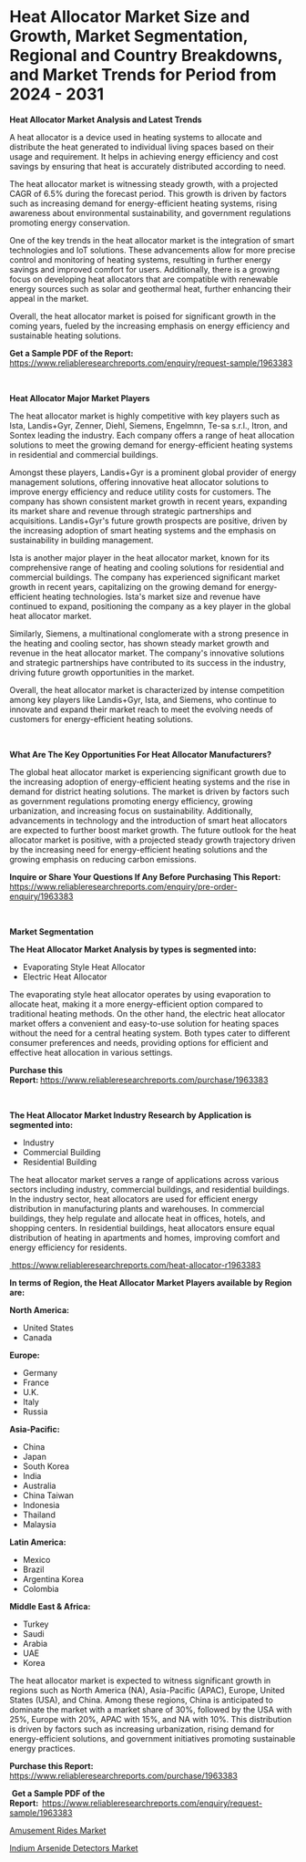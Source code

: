<p><h1>Heat Allocator Market Size and Growth, Market Segmentation, Regional and Country Breakdowns, and Market Trends for Period from 2024 -  2031</h1></p><p><strong>Heat Allocator Market Analysis and Latest Trends</strong></p>
<p><p>A heat allocator is a device used in heating systems to allocate and distribute the heat generated to individual living spaces based on their usage and requirement. It helps in achieving energy efficiency and cost savings by ensuring that heat is accurately distributed according to need.</p><p>The heat allocator market is witnessing steady growth, with a projected CAGR of 6.5% during the forecast period. This growth is driven by factors such as increasing demand for energy-efficient heating systems, rising awareness about environmental sustainability, and government regulations promoting energy conservation.</p><p>One of the key trends in the heat allocator market is the integration of smart technologies and IoT solutions. These advancements allow for more precise control and monitoring of heating systems, resulting in further energy savings and improved comfort for users. Additionally, there is a growing focus on developing heat allocators that are compatible with renewable energy sources such as solar and geothermal heat, further enhancing their appeal in the market.</p><p>Overall, the heat allocator market is poised for significant growth in the coming years, fueled by the increasing emphasis on energy efficiency and sustainable heating solutions.</p></p>
<p><strong>Get a Sample PDF of the Report:&nbsp;</strong> <a href="https://www.reliableresearchreports.com/enquiry/request-sample/1963383">https://www.reliableresearchreports.com/enquiry/request-sample/1963383</a></p>
<p>&nbsp;</p>
<p><strong>Heat Allocator Major Market Players</strong></p>
<p><p>The heat allocator market is highly competitive with key players such as Ista, Landis+Gyr, Zenner, Diehl, Siemens, Engelmnn, Te-sa s.r.l., Itron, and Sontex leading the industry. Each company offers a range of heat allocation solutions to meet the growing demand for energy-efficient heating systems in residential and commercial buildings.</p><p>Amongst these players, Landis+Gyr is a prominent global provider of energy management solutions, offering innovative heat allocator solutions to improve energy efficiency and reduce utility costs for customers. The company has shown consistent market growth in recent years, expanding its market share and revenue through strategic partnerships and acquisitions. Landis+Gyr's future growth prospects are positive, driven by the increasing adoption of smart heating systems and the emphasis on sustainability in building management.</p><p>Ista is another major player in the heat allocator market, known for its comprehensive range of heating and cooling solutions for residential and commercial buildings. The company has experienced significant market growth in recent years, capitalizing on the growing demand for energy-efficient heating technologies. Ista's market size and revenue have continued to expand, positioning the company as a key player in the global heat allocator market.</p><p>Similarly, Siemens, a multinational conglomerate with a strong presence in the heating and cooling sector, has shown steady market growth and revenue in the heat allocator market. The company's innovative solutions and strategic partnerships have contributed to its success in the industry, driving future growth opportunities in the market.</p><p>Overall, the heat allocator market is characterized by intense competition among key players like Landis+Gyr, Ista, and Siemens, who continue to innovate and expand their market reach to meet the evolving needs of customers for energy-efficient heating solutions.</p></p>
<p>&nbsp;</p>
<p><strong>What Are The Key Opportunities For Heat Allocator Manufacturers?</strong></p>
<p><p>The global heat allocator market is experiencing significant growth due to the increasing adoption of energy-efficient heating systems and the rise in demand for district heating solutions. The market is driven by factors such as government regulations promoting energy efficiency, growing urbanization, and increasing focus on sustainability. Additionally, advancements in technology and the introduction of smart heat allocators are expected to further boost market growth. The future outlook for the heat allocator market is positive, with a projected steady growth trajectory driven by the increasing need for energy-efficient heating solutions and the growing emphasis on reducing carbon emissions.</p></p>
<p><strong>Inquire or Share Your Questions If Any Before Purchasing This Report:</strong> <a href="https://www.reliableresearchreports.com/enquiry/pre-order-enquiry/1963383">https://www.reliableresearchreports.com/enquiry/pre-order-enquiry/1963383</a></p>
<p>&nbsp;</p>
<p><strong>Market Segmentation</strong></p>
<p><strong>The Heat Allocator Market Analysis by types is segmented into:</strong></p>
<p><ul><li>Evaporating Style Heat Allocator</li><li>Electric Heat Allocator</li></ul></p>
<p><p>The evaporating style heat allocator operates by using evaporation to allocate heat, making it a more energy-efficient option compared to traditional heating methods. On the other hand, the electric heat allocator market offers a convenient and easy-to-use solution for heating spaces without the need for a central heating system. Both types cater to different consumer preferences and needs, providing options for efficient and effective heat allocation in various settings.</p></p>
<p><strong>Purchase this Report:&nbsp;</strong><a href="https://www.reliableresearchreports.com/purchase/1963383">https://www.reliableresearchreports.com/purchase/1963383</a></p>
<p>&nbsp;</p>
<p><strong>The Heat Allocator Market Industry Research by Application is segmented into:</strong></p>
<p><ul><li>Industry</li><li>Commercial Building</li><li>Residential Building</li></ul></p>
<p><p>The heat allocator market serves a range of applications across various sectors including industry, commercial buildings, and residential buildings. In the industry sector, heat allocators are used for efficient energy distribution in manufacturing plants and warehouses. In commercial buildings, they help regulate and allocate heat in offices, hotels, and shopping centers. In residential buildings, heat allocators ensure equal distribution of heating in apartments and homes, improving comfort and energy efficiency for residents.</p></p>
<p><a href="https://www.reliableresearchreports.com/heat-allocator-r1963383">&nbsp;https://www.reliableresearchreports.com/heat-allocator-r1963383</a></p>
<p><strong>In terms of Region, the Heat Allocator Market Players available by Region are:</strong></p>
<p>
    <p> <strong> North America: </strong>
        <ul>
            <li>United States</li>
            <li>Canada</li>
        </ul>
        </p> 
    <p> <strong> Europe: </strong>
        <ul>
            <li>Germany</li>
            <li>France</li>
            <li>U.K.</li>
            <li>Italy</li>
            <li>Russia</li>
        </ul>
        </p> 
    <p> <strong> Asia-Pacific: </strong>
        <ul>
            <li>China</li>
            <li>Japan</li>
            <li>South Korea</li>
            <li>India</li>
            <li>Australia</li>
            <li>China Taiwan</li>
            <li>Indonesia</li>
            <li>Thailand</li>
            <li>Malaysia</li>
        </ul>
        </p> 
    <p> <strong> Latin America: </strong>
        <ul>
            <li>Mexico</li>
            <li>Brazil</li>
            <li>Argentina Korea</li>
            <li>Colombia</li>
        </ul>
        </p> 
    <p> <strong> Middle East & Africa: </strong>
        <ul>
            <li>Turkey</li>
            <li>Saudi</li>
            <li>Arabia</li>
            <li>UAE</li>
            <li>Korea</li>
        </ul>
    </p>
    </p>
<p><p>The heat allocator market is expected to witness significant growth in regions such as North America (NA), Asia-Pacific (APAC), Europe, United States (USA), and China. Among these regions, China is anticipated to dominate the market with a market share of 30%, followed by the USA with 25%, Europe with 20%, APAC with 15%, and NA with 10%. This distribution is driven by factors such as increasing urbanization, rising demand for energy-efficient solutions, and government initiatives promoting sustainable energy practices.</p></p>
<p><strong>Purchase this Report: </strong><a href="https://www.reliableresearchreports.com/purchase/1963383">https://www.reliableresearchreports.com/purchase/1963383</a></p>
<p>&nbsp;<strong>Get a Sample PDF of the Report:&nbsp;&nbsp;</strong><a href="https://www.reliableresearchreports.com/enquiry/request-sample/1963383">https://www.reliableresearchreports.com/enquiry/request-sample/1963383</a></p>
<p><strong></strong></p>
<p><p><a href="https://view.publitas.com/reportprime-1/amusement-rides-market-exploring-market-share-market-trends-and-future-growth/">Amusement Rides Market</a></p><p><a href="https://acidic-farm-354.notion.site/Indium-Arsenide-Detectors-Market-Size-Reveals-the-Best-Marketing-Channels-In-Global-Industry-26a1bb6d88664655a053a231f4fb8ede">Indium Arsenide Detectors Market</a></p></p>